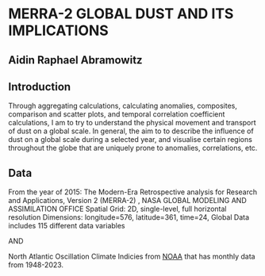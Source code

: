 # MERRA-2 GLOBAL DUST AND ITS IMPLICATIONS
 
## Aidin Raphael Abramowitz

## Introduction

Through aggregating calculations, calculating anomalies, composites, comparison and scatter plots, and temporal correlation coefficient calculations, I am to try to understand the physical movement and transport of dust on a global scale. 
In general, the aim to to describe the influence of dust on a global scale during a selected year, and visualise certain regions throughout the globe that are uniquely prone to anomalies, correlations, etc.


## Data

From the year of 2015:
The Modern-Era Retrospective analysis for Research and Applications, Version 2 (MERRA-2) , NASA GLOBAL MODELING AND ASSIMILATION OFFICE
Spatial Grid: 2D, single-level, full horizontal resolution
Dimensions: longitude=576, latitude=361, time=24, Global 
Data includes 115 different data variables

AND 

North Atlantic Oscillation Climate Indicies from [NOAA](https://psl.noaa.gov/data/climateindices/list/) that has monthly data from 1948-2023.
